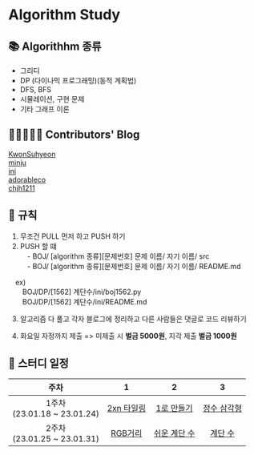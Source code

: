 # Algorithm Study

## 📚 Algorithhm 종류

- 그리디
- DP (다이나믹 프로그래밍)(동적 계획법)
- DFS, BFS
- 시뮬레이션, 구현 문제
- 기타 그래프 이론

## 👩‍👧‍👧👨‍👧 Contributors' Blog

[KwonSuhyeon]()</br>
[minju](http://talswn26.tistory.com)</br>
[ini](https://hardworkingini.tistory.com/)</br>
[adorableco](https://goodcodebetter.tistory.com/)</br>
[chjh1211]()</br>

## 📌 규칙

1. 무조건 PULL 먼저 하고 PUSH 하기
2. PUSH 할 떄</br>
 - BOJ/ [algorithm 종류][문제번호] 문제 이름/ 자기 이름/ src</br>
 - BOJ/ [algorithm 종류][문제번호] 문제 이름/ 자기 이름/ README.md

 ex)</br>
  BOJ/DP/[1562] 계단수/ini/boj1562.py</br>
  BOJ/DP/[1562] 계단수/ini/README.md
 
3. 알고리즘 다 풀고 각자 블로그에 정리하고 다른 사람들은 댓글로 코드 리뷰하기
 
4. 화요일 자정까지 제출
=> 미제출 시 **벌금 5000원**, 지각 제출 **벌금 1000원**

## 📅 스터디 일정

|주차|1|2|3|
|:------:|:---:|:---:|:----:|
|1주차</br> (23.01.18 ~ 23.01.24)|[2xn 타일링](https://www.acmicpc.net/problem/11726)|[1로 만들기](https://www.acmicpc.net/problem/1463)|[정수 삼각형](https://www.acmicpc.net/problem/1932)|
|2주차</br> (23.01.25 ~ 23.01.31)|[RGB거리](https://www.acmicpc.net/problem/1149)|[쉬운 계단 수](https://www.acmicpc.net/problem/10844)|[계단 수](https://www.acmicpc.net/problem/1562)|
